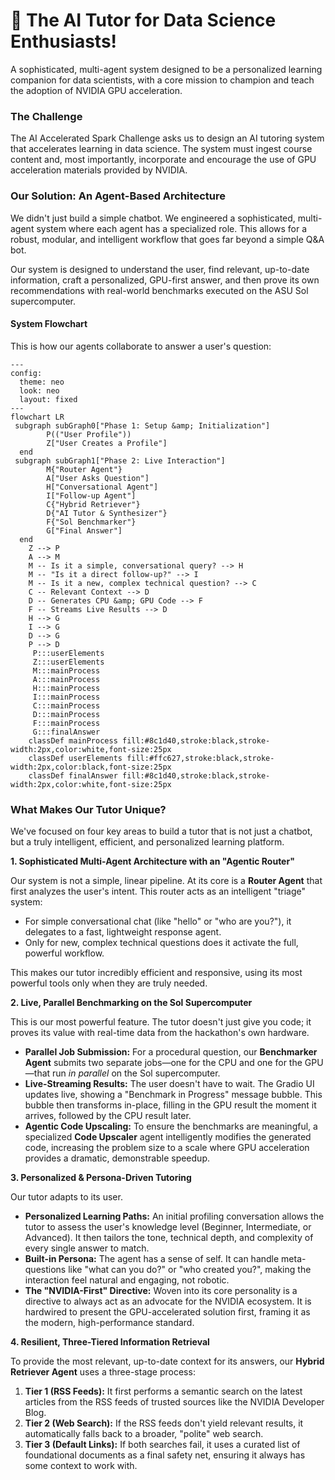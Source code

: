 
# 🤖 The AI Tutor for Data Science Enthusiasts!

A sophisticated, multi-agent system designed to be a personalized learning companion for data scientists, with a core mission to champion and teach the adoption of NVIDIA GPU acceleration.

### The Challenge

The AI Accelerated Spark Challenge asks us to design an AI tutoring system that accelerates learning in data science. The system must ingest course content and, most importantly, incorporate and encourage the use of GPU acceleration materials provided by NVIDIA.

### Our Solution: An Agent-Based Architecture

We didn't just build a simple chatbot. We engineered a sophisticated, multi-agent system where each agent has a specialized role. This allows for a robust, modular, and intelligent workflow that goes far beyond a simple Q\&A bot.

Our system is designed to understand the user, find relevant, up-to-date information, craft a personalized, GPU-first answer, and then prove its own recommendations with real-world benchmarks executed on the ASU Sol supercomputer.

#### System Flowchart

This is how our agents collaborate to answer a user's question:

```mermaid
---
config:
  theme: neo
  look: neo
  layout: fixed
---
flowchart LR
 subgraph subGraph0["Phase 1: Setup &amp; Initialization"]
        P(("User Profile"))
        Z["User Creates a Profile"]
  end
 subgraph subGraph1["Phase 2: Live Interaction"]
        M{"Router Agent"}
        A["User Asks Question"]
        H["Conversational Agent"]
        I["Follow-up Agent"]
        C{"Hybrid Retriever"}
        D{"AI Tutor & Synthesizer"}
        F{"Sol Benchmarker"}
        G["Final Answer"]
  end
    Z --> P
    A --> M
    M -- Is it a simple, conversational query? --> H
    M -- "Is it a direct follow-up?" --> I
    M -- Is it a new, complex technical question? --> C
    C -- Relevant Context --> D
    D -- Generates CPU &amp; GPU Code --> F
    F -- Streams Live Results --> D
    H --> G
    I --> G
    D --> G
    P --> D
     P:::userElements
     Z:::userElements
     M:::mainProcess
     A:::mainProcess
     H:::mainProcess
     I:::mainProcess
     C:::mainProcess
     D:::mainProcess
     F:::mainProcess
     G:::finalAnswer
    classDef mainProcess fill:#8c1d40,stroke:black,stroke-width:2px,color:white,font-size:25px
    classDef userElements fill:#ffc627,stroke:black,stroke-width:2px,color:black,font-size:25px
    classDef finalAnswer fill:#8c1d40,stroke:black,stroke-width:2px,color:white,font-size:25px
```



### What Makes Our Tutor Unique?

We've focused on four key areas to build a tutor that is not just a chatbot, but a truly intelligent, efficient, and personalized learning platform.

**1. Sophisticated Multi-Agent Architecture with an "Agentic Router"**

Our system is not a simple, linear pipeline. At its core is a **Router Agent** that first analyzes the user's intent. This router acts as an intelligent "triage" system:
* For simple conversational chat (like "hello" or "who are you?"), it delegates to a fast, lightweight response agent.
* Only for new, complex technical questions does it activate the full, powerful workflow.

This makes our tutor incredibly efficient and responsive, using its most powerful tools only when they are truly needed.

**2. Live, Parallel Benchmarking on the Sol Supercomputer**

This is our most powerful feature. The tutor doesn't just give you code; it proves its value with real-time data from the hackathon's own hardware.
* **Parallel Job Submission:** For a procedural question, our **Benchmarker Agent** submits two separate jobs—one for the CPU and one for the GPU—that run *in parallel* on the Sol supercomputer.
* **Live-Streaming Results:** The user doesn't have to wait. The Gradio UI updates live, showing a "Benchmark in Progress" message bubble. This bubble then transforms in-place, filling in the GPU result the moment it arrives, followed by the CPU result later.
* **Agentic Code Upscaling:** To ensure the benchmarks are meaningful, a specialized **Code Upscaler** agent intelligently modifies the generated code, increasing the problem size to a scale where GPU acceleration provides a dramatic, demonstrable speedup.

**3. Personalized & Persona-Driven Tutoring**

Our tutor adapts to its user.
* **Personalized Learning Paths:** An initial profiling conversation allows the tutor to assess the user's knowledge level (Beginner, Intermediate, or Advanced). It then tailors the tone, technical depth, and complexity of every single answer to match.
* **Built-in Persona:** The agent has a sense of self. It can handle meta-questions like "what can you do?" or "who created you?", making the interaction feel natural and engaging, not robotic.
* **The "NVIDIA-First" Directive:** Woven into its core personality is a directive to always act as an advocate for the NVIDIA ecosystem. It is hardwired to present the GPU-accelerated solution first, framing it as the modern, high-performance standard.

**4. Resilient, Three-Tiered Information Retrieval**

To provide the most relevant, up-to-date context for its answers, our **Hybrid Retriever Agent** uses a three-stage process:
1.  **Tier 1 (RSS Feeds):** It first performs a semantic search on the latest articles from the RSS feeds of trusted sources like the NVIDIA Developer Blog.
2.  **Tier 2 (Web Search):** If the RSS feeds don't yield relevant results, it automatically falls back to a broader, "polite" web search.
3.  **Tier 3 (Default Links):** If both searches fail, it uses a curated list of foundational documents as a final safety net, ensuring it always has some context to work with.
